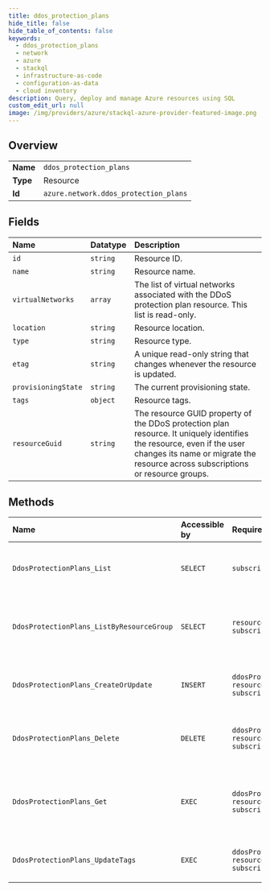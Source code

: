 ```yaml
---
title: ddos_protection_plans
hide_title: false
hide_table_of_contents: false
keywords:
  - ddos_protection_plans
  - network
  - azure    
  - stackql
  - infrastructure-as-code
  - configuration-as-data
  - cloud inventory
description: Query, deploy and manage Azure resources using SQL
custom_edit_url: null
image: /img/providers/azure/stackql-azure-provider-featured-image.png
---
```

  
    

## Overview
<table><tbody>
<tr><td><b>Name</b></td><td><code>ddos_protection_plans</code></td></tr>
<tr><td><b>Type</b></td><td>Resource</td></tr>
<tr><td><b>Id</b></td><td><code>azure.network.ddos_protection_plans</code></td></tr>
</tbody></table>

## Fields
| Name | Datatype | Description |
|:-----|:---------|:------------|
| `id` | `string` | Resource ID. |
| `name` | `string` | Resource name. |
| `virtualNetworks` | `array` | The list of virtual networks associated with the DDoS protection plan resource. This list is read-only. |
| `location` | `string` | Resource location. |
| `type` | `string` | Resource type. |
| `etag` | `string` | A unique read-only string that changes whenever the resource is updated. |
| `provisioningState` | `string` | The current provisioning state. |
| `tags` | `object` | Resource tags. |
| `resourceGuid` | `string` | The resource GUID property of the DDoS protection plan resource. It uniquely identifies the resource, even if the user changes its name or migrate the resource across subscriptions or resource groups. |
## Methods
| Name | Accessible by | Required Params | Description |
|:-----|:--------------|:----------------|:------------|
| `DdosProtectionPlans_List` | `SELECT` | `subscriptionId` | Gets all DDoS protection plans in a subscription. |
| `DdosProtectionPlans_ListByResourceGroup` | `SELECT` | `resourceGroupName, subscriptionId` | Gets all the DDoS protection plans in a resource group. |
| `DdosProtectionPlans_CreateOrUpdate` | `INSERT` | `ddosProtectionPlanName, resourceGroupName, subscriptionId` | Creates or updates a DDoS protection plan. |
| `DdosProtectionPlans_Delete` | `DELETE` | `ddosProtectionPlanName, resourceGroupName, subscriptionId` | Deletes the specified DDoS protection plan. |
| `DdosProtectionPlans_Get` | `EXEC` | `ddosProtectionPlanName, resourceGroupName, subscriptionId` | Gets information about the specified DDoS protection plan. |
| `DdosProtectionPlans_UpdateTags` | `EXEC` | `ddosProtectionPlanName, resourceGroupName, subscriptionId` | Update a DDoS protection plan tags. |
